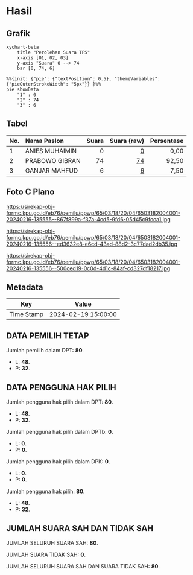 # Hasil

## Grafik

```mermaid
xychart-beta
    title "Perolehan Suara TPS"
    x-axis [01, 02, 03]
    y-axis "Suara" 0 --> 74
    bar [0, 74, 6]
```

```mermaid
%%{init: {"pie": {"textPosition": 0.5}, "themeVariables": {"pieOuterStrokeWidth": "5px"}} }%%
pie showData
    "1" : 0
    "2" : 74
    "3" : 6
```

## Tabel

| No. | Nama Paslon    | Suara | Suara (raw) | Persentase |
|:--- |:-------------- | -----:| -----------:| ----------:|
| 1   | ANIES MUHAIMIN | 0     | [0][p-1]    | 0,00       |
| 2   | PRABOWO GIBRAN | 74    | [74][p-2]   | 92,50      |
| 3   | GANJAR MAHFUD  | 6     | [6][p-3]    | 7,50       |


[p-1]: https://github.com/gigit-pemilu/pemilu-2024-65-kalimantan-utara/blob/main/pilpres/hitung-suara/sub/65-kalimantan-utara/sub/03-nunukan/sub/18-krayan-timur/sub/2004-pa'-melade/sub/001-tps/sub/paslon-1.txt
[p-2]: https://github.com/gigit-pemilu/pemilu-2024-65-kalimantan-utara/blob/main/pilpres/hitung-suara/sub/65-kalimantan-utara/sub/03-nunukan/sub/18-krayan-timur/sub/2004-pa'-melade/sub/001-tps/sub/paslon-2.txt
[p-3]: https://github.com/gigit-pemilu/pemilu-2024-65-kalimantan-utara/blob/main/pilpres/hitung-suara/sub/65-kalimantan-utara/sub/03-nunukan/sub/18-krayan-timur/sub/2004-pa'-melade/sub/001-tps/sub/paslon-3.txt

## Foto C Plano

https://sirekap-obj-formc.kpu.go.id/eb76/pemilu/ppwp/65/03/18/20/04/6503182004001-20240216-135555--867f899a-f37a-4cd5-9fd6-05d45c9fcca1.jpg

https://sirekap-obj-formc.kpu.go.id/eb76/pemilu/ppwp/65/03/18/20/04/6503182004001-20240216-135556--ed3632e8-e6cd-43ad-88d2-3c77dad2db35.jpg

https://sirekap-obj-formc.kpu.go.id/eb76/pemilu/ppwp/65/03/18/20/04/6503182004001-20240216-135556--500ced19-0c0d-4d1c-84af-cd327df18217.jpg


## Metadata

| Key        | Value               |
| ---------- | ------------------- |
| Time Stamp | 2024-02-19 15:00:00 |


## DATA PEMILIH TETAP

Jumlah pemilih dalam DPT: **80**.
 * L: **48**.
 * P: **32**.

## DATA PENGGUNA HAK PILIH

Jumlah pengguna hak pilih dalam DPT: **80**.
 * L: **48**.
 * P: **32**.

Jumlah pengguna hak pilih dalam DPTb: **0**.
 * L: **0**.
 * P: **0**.

Jumlah pengguna hak pilih dalam DPK: **0**.
 * L: **0**.
 * P: **0**.

Jumlah pengguna hak pilih: **80**.
 * L: **48**.
 * P: **32**.

## JUMLAH SUARA SAH DAN TIDAK SAH

JUMLAH SELURUH SUARA SAH: **80**.

JUMLAH SUARA TIDAK SAH: **0**.

JUMLAH SELURUH SUARA SAH DAN SUARA TIDAK SAH: **80**.


